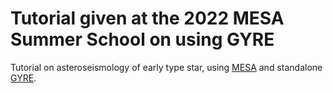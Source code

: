 # Tutorial given at the 2022 MESA Summer School on using GYRE
Tutorial on asteroseismology of early type star, using [MESA](https://docs.mesastar.org/en/latest/) and standalone [GYRE](https://gyre.readthedocs.io/en/stable/).
